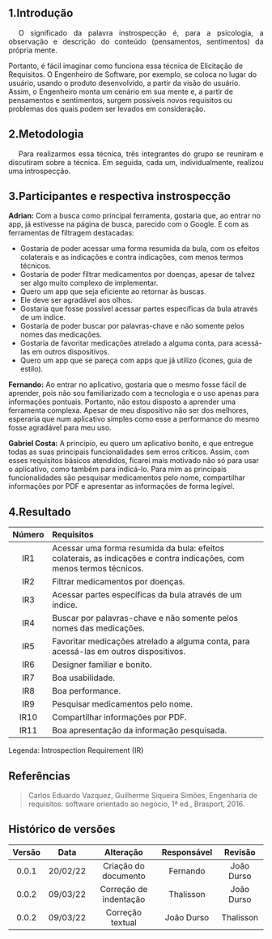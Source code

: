 ## 1.Introdução

<p style="text-indent: 20px; text-align: justify">
O significado da palavra instrospecção é, para a psicologia, a observação e descrição do conteúdo (pensamentos, sentimentos) da própria mente.

Portanto, é fácil imaginar como funciona essa técnica de Elicitação de Requisitos. O Engenheiro de Software, por exemplo, se coloca no lugar do usuário, usando o produto desenvolvido, a partir da visão do usuário. Assim, o Engenheiro monta um cenário em sua mente e, a partir de pensamentos e sentimentos, surgem possíveis novos requisitos ou problemas dos quais podem ser levados em consideração.

</p>

## 2.Metodologia

<p style="text-indent: 20px; text-align: justify">
Para realizarmos essa técnica, três integrantes do grupo se reuniram e discutiram sobre a técnica. Em seguida, cada um, individualmente, realizou uma introspecção.
</p>

## 3.Participantes e respectiva instrospecção

<p style="text-indent: 20px; text-align: justify">

**Adrian:** Com a busca como principal ferramenta, gostaria que, ao entrar no app, já estivesse na página de busca, parecido com o Google. E com as ferramentas de filtragem destacadas:

- Gostaria de poder acessar uma forma resumida da bula, com os efeitos colaterais e as indicações e contra indicações, com menos termos técnicos.
- Gostaria de poder filtrar medicamentos por doenças, apesar de talvez ser algo muito complexo de implementar.
- Quero um app que seja eficiente ao retornar às buscas.
- Ele deve ser agradável aos olhos.
- Gostaria que fosse possível acessar partes específicas da bula através de um índice.
- Gostaria de poder buscar por palavras-chave e não somente pelos nomes das medicações.
- Gostaria de favoritar medicações atrelado a alguma conta, para acessá-las em outros dispositivos.
- Quero um app que se pareça com apps que já utilizo (ícones, guia de estilo).

**Fernando:** Ao entrar no aplicativo, gostaria que o mesmo fosse fácil de aprender, pois não sou familiarizado com a tecnologia e o uso apenas para informações pontuais. Portanto, não estou disposto a aprender uma ferramenta complexa. Apesar de meu dispositivo não ser dos melhores, esperaria que num aplicativo simples como esse a performance do mesmo fosse agradável para meu uso.

**Gabriel Costa:** A princípio, eu quero um aplicativo bonito, e que entregue todas as suas principais funcionalidades sem erros críticos. Assim, com esses requisitos básicos atendidos, ficarei mais motivado não só para usar o aplicativo, como também para indicá-lo. Para mim as principais funcionalidades são pesquisar medicamentos pelo nome, compartilhar informações por PDF e apresentar as informações de forma legível.

</p>

## 4.Resultado

 <div id="requisitos-introsp"></div>

| Número | Requisitos                                                                                                            |
| :----: | :-------------------------------------------------------------------------------------------------------------------- |
|  IR1   | Acessar uma forma resumida da bula: efeitos colaterais, as indicações e contra indicações, com menos termos técnicos. |
|  IR2   | Filtrar medicamentos por doenças.                                                                                     |
|  IR3   | Acessar partes específicas da bula através de um índice.                                                              |
|  IR4   | Buscar por palavras-chave e não somente pelos nomes das medicações.                                                   |
|  IR5   | Favoritar medicações atrelado a alguma conta, para acessá-las em outros dispositivos.                                 |
|  IR6   | Designer familiar e bonito.                                                                                           |
|  IR7   | Boa usabilidade.                                                                                                      |
|  IR8   | Boa performance.                                                                                                      |
|  IR9   | Pesquisar medicamentos pelo nome.                                                                                     |
|  IR10  | Compartilhar informações por PDF.                                                                                     |
|  IR11  | Boa apresentação da informação pesquisada.                                                                            |

Legenda: Introspection Requirement (IR)

## Referências

> Carlos Eduardo Vazquez, Guilherme Siqueira Simões, Engenharia de requisitos: software orientado ao negócio, 1ª ed., Brasport, 2016.

## Histórico de versões

| Versão |   Data   |       Alteração        | Responsável |  Revisão   |
| :----: | :------: | :--------------------: | :---------: | :--------: |
| 0.0.1  | 20/02/22 |  Criação do documento  |  Fernando   | João Durso |
| 0.0.2  | 09/03/22 | Correção de indentação |  Thalisson  | João Durso |
| 0.0.2  | 09/03/22 |    Correção textual    | João Durso  | Thalisson  |

